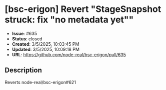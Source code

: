 # [bsc-erigon] Revert "StageSnapshot struck: fix "no metadata yet""

- **Issue**: #635
- **Status**: closed
- **Created**: 3/5/2025, 10:03:45 PM
- **Updated**: 3/5/2025, 10:09:18 PM
- **URL**: https://github.com/node-real/bsc-erigon/pull/635

## Description

Reverts node-real/bsc-erigon#621